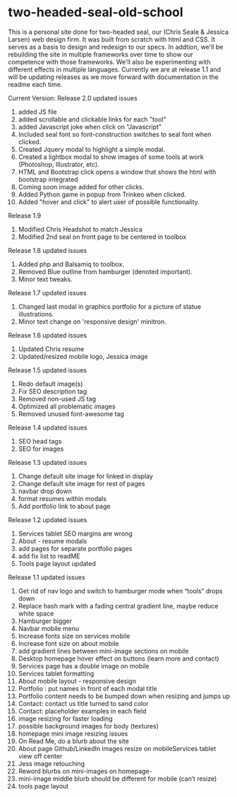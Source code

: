# two-headed-seal-old-school
This is a personal site done for two-headed seal, our (Chris Seale & Jessica Larsen) web design firm. It was built from scratch with html and CSS.  It serves as a basis to design and redesign to our specs.  In addtion, we'll be rebuilding the site in multiple frameworks over time to show our competence with those frameworks. We'll also be experimenting with different effects in multiple languages.  Currently we are at release 1.1 and will be updating releases as we move forward with documentation in the readme each time.   




Current Version: Release 2.0
updated issues
1. added JS file
2. added scrollable and clickable links for each "tool"
3. added Javascript joke when click on "Javascript"
4. Included seal font so font-construction switches to seal font when clicked.
5. Created Jquery modal to highlight a simple modal.
6. Created a lightbox modal to show images of some tools at work (Photoshop, Illustrator, etc).
7. HTML and Bootstrap click opens a window that shows the html with bootstrap integrated
8. Coming soon image added for other clicks.
9. Added Python game in popup from Trinkeo when clicked.
10. Added "hover and click" to alert user of possible functionality.


Release 1.9
1. Modified Chris Headshot to match Jessica
2. Modified 2nd seal on front page to be centered in toolbox

Release 1.8
updated issues

1. Added php and Balsamiq to toolbox.
2. Removed Blue outline from hamburger (denoted important).
3. Minor text tweaks.

Release 1.7
updated issues

1.  Changed last modal in graphics portfolio for a picture of statue illustrations.
2.  Minor text change on 'responsive design' minitron.

Release 1.6
updated issues

1. Updated Chris resume
2. Updated/resized mobile logo, Jessica image


Release 1.5 
updated issues

1. Redo default image(s)
2. Fix SEO description tag
3. Removed non-used JS tag
4. Optimized all problematic images
5. Removed unused font-awesome tag



Release 1.4
updated issues

1. SEO head tags
2. SEO for images


Release 1.3
updated issues

1.  Change default site image for linked in display 
2.  Change default site image for rest of pages
3.  navbar drop down
4.  format resumes within modals
5.  Add portfolio link to about page



Release 1.2
updated issues

1. Services tablet SEO margins are wrong
2. About - resume modals
3.  add pages for separate portfolio pages
4.  add fix list to readME
5.  Tools page layout updated



Release 1.1
updated issues

1. Get rid of nav logo and switch to hamburger mode when “tools” drops down
2. Replace hash mark with a fading central gradient line, maybe reduce white space
3. Hamburger bigger
4. Navbar mobile menu
5. Increase fonts size on services mobile     
6. Increase font size on about mobile
7. add gradient lines between mini-image sections on mobile
8. Desktop homepage hover effect on buttons (learn more and contact)
9. Services page has a double image on mobile
10. Services tablet formatting
11. About mobile layout - responsive design
12. Portfolio : put names in front of each modal title
13. Portfolio content needs to be bumped down when resizing and jumps up
14. Contact: contact us title turned to sand color
15. Contact: placeholder examples in each field
16. image resizing for faster loading
17. possible background images for body (textures)
18. homepage mini image resizing issues
19. On Read Me, do a blurb about the site
20. About page Github/LinkedIn images resize on mobileServices tablet view off center
21. Jess  image retouching
22. Reword blurbs on mini-images on homepage-
23. mini-image middle blurb should be different for mobile (can’t resize)
24. tools page layout
